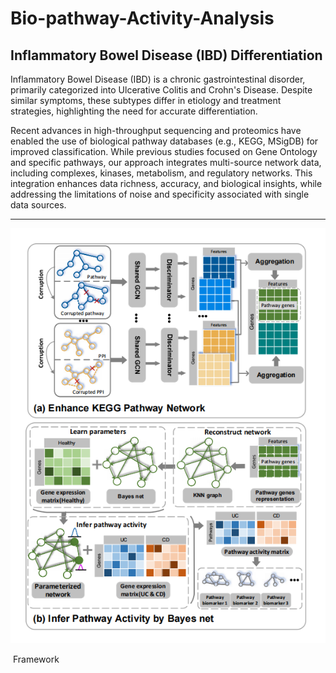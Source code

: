 # Bio-pathway-Activity-Analysis
## Inflammatory Bowel Disease (IBD) Differentiation

Inflammatory Bowel Disease (IBD) is a chronic gastrointestinal disorder, primarily categorized into Ulcerative Colitis and Crohn's Disease. Despite similar symptoms, these subtypes differ in etiology and treatment strategies, highlighting the need for accurate differentiation.

Recent advances in high-throughput sequencing and proteomics have enabled the use of biological pathway databases (e.g., KEGG, MSigDB) for improved classification. While previous studies focused on Gene Ontology and specific pathways, our approach integrates multi-source network data, including complexes, kinases, metabolism, and regulatory networks. This integration enhances data richness, accuracy, and biological insights, while addressing the limitations of noise and specificity associated with single data sources.

---



![frameworkV1](https://github.com/ddxsg24/Bio-pathway-Activity-Analysis/blob/main/frameworkV1.png)

​                                                                Framework
